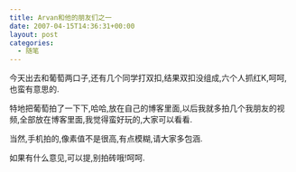 ```yaml
---
title: Arvan和他的朋友们之一
date: 2007-04-15T14:36:31+00:00
layout: post
categories:
  - 随笔
---
```


今天出去和葡萄两口子,还有几个同学打双扣,结果双扣没组成,六个人抓红K,呵呵,也蛮有意思的.

特地把葡萄拍了一下下,哈哈,放在自己的博客里面,以后我就多拍几个我朋友的视频,全部放在博客里面,我觉得蛮好玩的,大家可以看看.

当然,手机拍的,像素值不是很高,有点模糊,请大家多包涵.

如果有什么意见,可以提,别拍砖哦!呵呵.